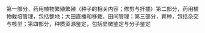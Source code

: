第一部分，药用植物繁殖繁殖（种子的相关内容；修剪与扦插）第二部分，药用植物栽培管理，包括整地；大田直播和移栽，田间管理；第三部分，育种，包括杂交与核型；第四部分，种质资源鉴定，包括显微鉴定与分子鉴定

